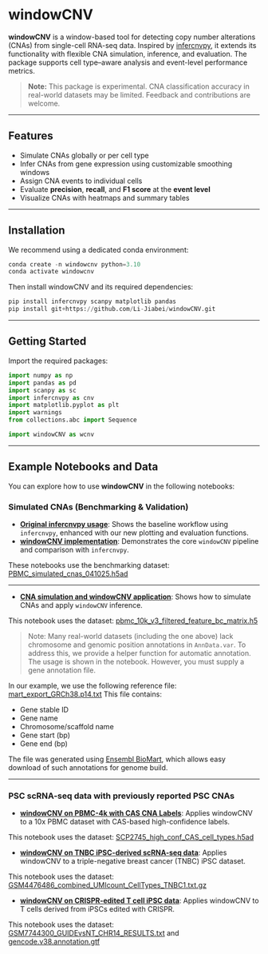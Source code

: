 # **windowCNV**

**windowCNV** is a window-based tool for detecting copy number alterations (CNAs) from single-cell RNA-seq data. Inspired by [infercnvpy](https://github.com/icbi-lab/infercnvpy), it extends its functionality with flexible CNA simulation, inference, and evaluation. The package supports cell type–aware analysis and event-level performance metrics.

> **Note:** This package is experimental. CNA classification accuracy in real-world datasets may be limited. Feedback and contributions are welcome.

---

## Features

- Simulate CNAs globally or per cell type
- Infer CNAs from gene expression using customizable smoothing windows
- Assign CNA events to individual cells
- Evaluate **precision**, **recall**, and **F1 score** at the **event level**
- Visualize CNAs with heatmaps and summary tables

---

## Installation

We recommend using a dedicated conda environment:

```python
conda create -n windowcnv python=3.10
conda activate windowcnv
```

Then install windowCNV and its required dependencies:

```python
pip install infercnvpy scanpy matplotlib pandas
pip install git+https://github.com/Li-Jiabei/windowCNV.git
```

---

## Getting Started

Import the required packages:

```python
import numpy as np
import pandas as pd
import scanpy as sc
import infercnvpy as cnv
import matplotlib.pyplot as plt
import warnings
from collections.abc import Sequence

import windowCNV as wcnv
```
---

## Example Notebooks and Data

You can explore how to use **windowCNV** in the following notebooks:

### Simulated CNAs (Benchmarking & Validation)
* [**Original infercnvpy usage**](https://github.com/Li-Jiabei/windowCNV/blob/main/windowCNV/tests/Task%202A%20original%20infercnvpy.ipynb): Shows the baseline workflow using `infercnvpy`, enhanced with our new plotting and evaluation functions.
* [**windowCNV implementation**](https://github.com/Li-Jiabei/windowCNV/blob/main/windowCNV/tests/Task%202A%20WindowCNV.ipynb): Demonstrates the core `windowCNV` pipeline and comparison with `infercnvpy`.

These notebooks use the benchmarking dataset:
[PBMC\_simulated\_cnas\_041025.h5ad](https://jhu.instructure.com/files/13967706/download?download_frd=1)

---

* [**CNA simulation and windowCNV application**](https://github.com/Li-Jiabei/windowCNV/blob/main/windowCNV/tests/Task%202B.ipynb): Shows how to simulate CNAs and apply `windowCNV` inference.

This notebook uses the dataset:
[pbmc\_10k\_v3\_filtered\_feature\_bc\_matrix.h5](https://cf.10xgenomics.com/samples/cell-exp/3.0.0/pbmc_10k_v3/pbmc_10k_v3_filtered_feature_bc_matrix.h5)

> Note: Many real-world datasets (including the one above) lack chromosome and genomic position annotations in `AnnData.var`.
> To address this, we provide a helper function for automatic annotation. The usage is shown in the notebook. However, you must supply a gene annotation file.

In our example, we use the following reference file:
[mart\_export\_GRCh38.p14.txt](https://github.com/Li-Jiabei/windowCNV/blob/main/windowCNV/tests/data/mart_export_GRCh38.p14.txt)
This file contains:

* Gene stable ID
* Gene name
* Chromosome/scaffold name
* Gene start (bp)
* Gene end (bp)

The file was generated using [Ensembl BioMart](https://www.ensembl.org/biomart/martview/), which allows easy download of such annotations for genome build.

---

### PSC scRNA-seq data with previously reported PSC CNAs
* [**windowCNV on PBMC-4k with CAS CNA Labels**](https://github.com/Li-Jiabei/windowCNV/blob/main/windowCNV/tests/Task%203%20PBMC_4k_10x.ipynb): Applies windowCNV to a 10x PBMC dataset with CAS-based high-confidence labels.

This notebook uses the dataset: [SCP2745_high_conf_CAS_cell_types.h5ad](https://singlecell.broadinstitute.org/single_cell/study/SCP2745/pbmc-4k-10x-h5ad-with-cas-results#study-download)

* [**windowCNV on TNBC iPSC-derived scRNA-seq data**](https://github.com/Li-Jiabei/windowCNV/blob/main/windowCNV/tests/Task%203%20WindowCNV_TNBC.ipynb): Applies windowCNV to a triple-negative breast cancer (TNBC) iPSC dataset.

This notebook uses the dataset: [GSM4476486_combined_UMIcount_CellTypes_TNBC1.txt.gz](https://www.ncbi.nlm.nih.gov/geo/download/?acc=GSM4476486&format=file&file=GSM4476486%5Fcombined%5FUMIcount%5FCellTypes%5FTNBC1%2Etxt%2Egz)

* [**windowCNV on CRISPR-edited T cell iPSC data**](https://github.com/Li-Jiabei/windowCNV/blob/main/windowCNV/tests/Task%203%20WindowCNV_TCell.ipynb): Applies windowCNV to T cells derived from iPSCs edited with CRISPR.

This notebook uses the dataset: [GSM7744300_GUIDEvsNT_CHR14_RESULTS.txt](https://www.ncbi.nlm.nih.gov/geo/download/?acc=GSM7744300&format=file&file=GSM7744300%5FGUIDEvsNT%5FCHR14%5FRESULTS%2Etxt%2Egz) and [gencode.v38.annotation.gtf](https://ftp.ebi.ac.uk/pub/databases/gencode/Gencode_human/release_38/gencode.v38.annotation.gtf.gz)
